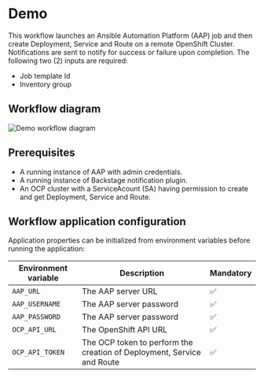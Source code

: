 # Demo
This workflow launches an Ansible Automation Platform (AAP) job and then create Deployment, Service and Route on a remote OpenShift Cluster.
Notifications are sent to notify for success or failure upon completion.
The following two (2) inputs are required:
- Job template Id
- Inventory group

## Workflow diagram
![Demo workflow diagram](https://github.com/parodos-dev/serverless-workflow/blob/main/td-demo/td-demo.svg?raw=true)

## Prerequisites
* A running instance of AAP with admin credentials. 
* A running instance of Backstage notification plugin.
* An OCP cluster with a ServiceAcount (SA) having permission to create and get Deployment, Service and Route.

## Workflow application configuration
Application properties can be initialized from environment variables before running the application:

| Environment variable  | Description | Mandatory |
|-----------------------|-------------|-----------|
| `AAP_URL`       | The AAP server URL | ✅ |
| `AAP_USERNAME`      | The AAP server password | ✅ |
| `AAP_PASSWORD`      | The AAP server password | ✅ |
| `OCP_API_URL`      | The OpenShift API URL | ✅ |
| `OCP_API_TOKEN`      | The OCP token to perform the creation of Deployment, Service and Route | ✅ |



